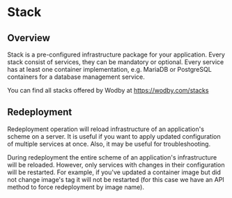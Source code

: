 # Stack

## Overview

Stack is a pre-configured infrastructure package for your application. Every stack consist of services, they can be mandatory or optional. Every service has at least one container implementation, e.g. MariaDB or PostgreSQL containers for a database management service.

You can find all stacks offered by Wodby at https://wodby.com/stacks

## Redeployment

Redeployment operation will reload infrastructure of an application's scheme on a server. It is useful if you want to apply updated configuration of multiple services at once. Also, it may be useful for troubleshooting.

During redeployment the entire scheme of an application's infrastructure will be reloaded. However, only services with changes in their configuration will be restarted. For example, if you've updated a container image but did not change image's tag it will not be restarted (for this case we have an API method to force redeployment by image name).